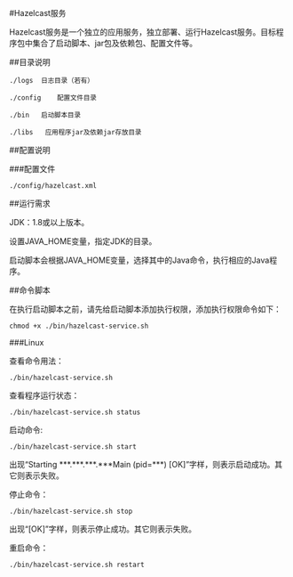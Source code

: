 #Hazelcast服务

Hazelcast服务是一个独立的应用服务，独立部署、运行Hazelcast服务。目标程序包中集合了启动脚本、jar包及依赖包、配置文件等。


##目录说明

    ./logs  日志目录（若有）

    ./config    配置文件目录

    ./bin   启动脚本目录

    ./libs   应用程序jar及依赖jar存放目录
    
##配置说明

###配置文件

    ./config/hazelcast.xml
        
##运行需求

JDK：1.8或以上版本。

设置JAVA_HOME变量，指定JDK的目录。

启动脚本会根据JAVA_HOME变量，选择其中的Java命令，执行相应的Java程序。

##命令脚本

在执行启动脚本之前，请先给启动脚本添加执行权限，添加执行权限命令如下：

    chmod +x ./bin/hazelcast-service.sh

###Linux

查看命令用法：

    ./bin/hazelcast-service.sh

查看程序运行状态：

    ./bin/hazelcast-service.sh status
    
启动命令:

    ./bin/hazelcast-service.sh start

出现“Starting \*\*\*.\*\*\*.\*\*\*.\*\*\*Main (pid=***) [OK]”字样，则表示启动成功。其它则表示失败。

停止命令：

    ./bin/hazelcast-service.sh stop
    
出现“[OK]”字样，则表示停止成功。其它则表示失败。    

重启命令：

    ./bin/hazelcast-service.sh restart
